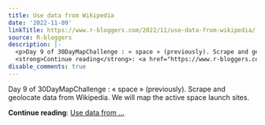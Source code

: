 ```yaml
---
title: Use data from Wikipedia
date: '2022-11-09'
linkTitle: https://www.r-bloggers.com/2022/11/use-data-from-wikipedia/
source: R-bloggers
description: |-
  <p>Day 9 of 30DayMapChallenge : « space » (previously). Scrape and geolocate data from Wikipedia. We will map the active space launch sites.</p>
  <strong>Continue reading</strong>: <a href="https://www.r-bloggers.com/2022/11/use-data-from-wikipedia/">Use data from ...
disable_comments: true
---
```

<p>Day 9 of 30DayMapChallenge : « space » (previously). Scrape and geolocate data from Wikipedia. We will map the active space launch sites.</p>
<strong>Continue reading</strong>: <a href="https://www.r-bloggers.com/2022/11/use-data-from-wikipedia/">Use data from ...